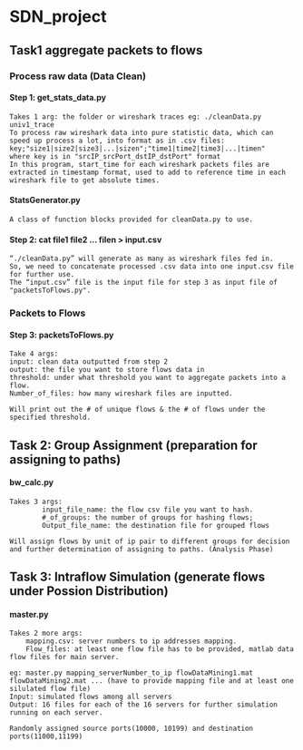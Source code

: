 # SDN_project

## Task1 aggregate packets to flows
### Process raw data (Data Clean)
#### Step 1: get_stats_data.py
	Takes 1 arg: the folder or wireshark traces eg: ./cleanData.py univ1_trace
	To process raw wireshark data into pure statistic data, which can speed up process a lot, into format as in .csv files:
	key;"size1|size2|size3|...|sizen";"time1|time2|time3|...|timen"
	where key is in "srcIP_srcPort_dstIP_dstPort" format
	In this program, start_time for each wireshark packets files are extracted in timestamp format, used to add to reference time in each wireshark file to get absolute times.


#### StatsGenerator.py
	A class of function blocks provided for cleanData.py to use. 

#### Step 2: cat file1 file2 ... filen > input.csv

	“./cleanData.py” will generate as many as wireshark files fed in. 
	So, we need to concatenate processed .csv data into one input.csv file for further use. 
	The “input.csv” file is the input file for step 3 as input file of "packetsToFlows.py".

### Packets to Flows
#### Step 3: packetsToFlows.py
	Take 4 args:
	input: clean data outputted from step 2
	output: the file you want to store flows data in
	threshold: under what threshold you want to aggregate packets into a flow.
	Number_of_files: how many wireshark files are inputted.

	Will print out the # of unique flows & the # of flows under the specified threshold.

## Task 2: Group Assignment (preparation for assigning to paths)
#### bw_calc.py

	Takes 3 args: 
			input_file_name: the flow csv file you want to hash. 
		    #_of_groups: the number of groups for hashing flows;	
		    Output_file_name: the destination file for grouped flows
	
	Will assign flows by unit of ip pair to different groups for decision and further determination of assigning to paths. (Analysis Phase)


## Task 3: Intraflow Simulation (generate flows under Possion Distribution)
#### master.py
	Takes 2 more args: 
		mapping.csv: server numbers to ip addresses mapping. 
	    Flow_files: at least one flow file has to be provided, matlab data flow files for main server.

	eg: master.py mapping_serverNumber_to_ip flowDataMining1.mat flowDataMining2.mat ... (have to provide mapping file and at least one silulated flow file)
	Input: simulated flows among all servers
	Output: 16 files for each of the 16 servers for further simulation running on each server.

	Randomly assigned source ports(10000, 10199) and destination ports(11000,11199)
